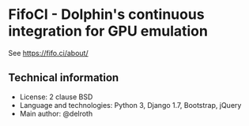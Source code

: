 # FifoCI - Dolphin's continuous integration for GPU emulation

See https://fifo.ci/about/

## Technical information

* License: 2 clause BSD
* Language and technologies: Python 3, Django 1.7, Bootstrap, jQuery
* Main author: @delroth

